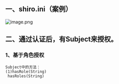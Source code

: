 ## 一、shiro.ini（案例）
![image.png](https://i.loli.net/2019/11/20/Aw72b8VP3pyWLq6.png)

## 二、通过认证后，有Subject来授权。
### 1、基于角色授权
	Subject中的方法：
	(1)hasRole(String)
	 hasRoles(String)